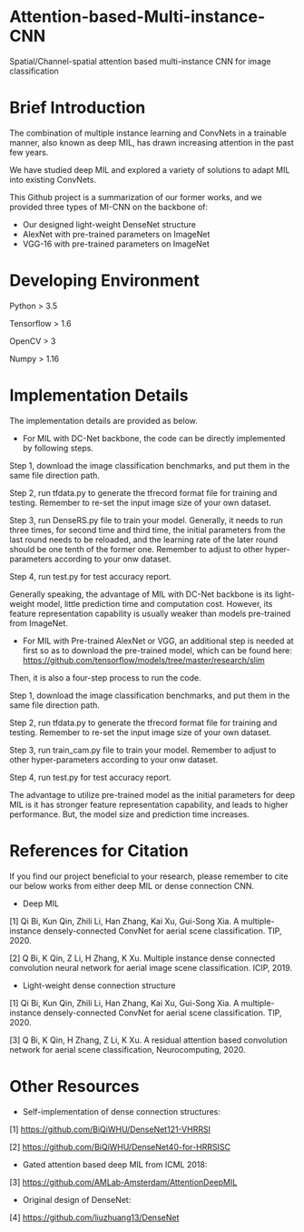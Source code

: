 # Attention-based-Multi-instance-CNN
Spatial/Channel-spatial attention based multi-instance CNN for image classification

# Brief Introduction
The combination of multiple instance learning and ConvNets in a trainable manner, also known as deep MIL, has drawn increasing attention in the past few years.

We have studied deep MIL and explored a variety of solutions to adapt MIL into existing ConvNets.

This Github project is a summarization of our former works, and we provided three types of MI-CNN on the backbone of:
 - Our designed light-weight DenseNet structure
 - AlexNet with pre-trained parameters on ImageNet
 - VGG-16 with pre-trained parameters on ImageNet

# Developing Environment

Python > 3.5

Tensorflow > 1.6

OpenCV > 3

Numpy > 1.16

# Implementation Details
The implementation details are provided as below.

- For MIL with DC-Net backbone, the code can be directly implemented by following steps.

Step 1, download the image classification benchmarks, and put them in the same file direction path.

Step 2, run tfdata.py to generate the tfrecord format file for training and testing. Remember to re-set the input image size of your own dataset.

Step 3, run DenseRS.py file to train your model. Generally, it needs to run three times, for second time and third time, the initial parameters from the last round needs to be reloaded, and the learning rate of the later round should be one tenth of the former one. Remember to adjust to other hyper-parameters according to your onw dataset. 

Step 4, run test.py for test accuracy report.

Generally speaking, the advantage of MIL with DC-Net backbone is its light-weight model, little prediction time and computation cost. However, its feature representation capability is usually weaker than models pre-trained from ImageNet. 

- For MIL with Pre-trained AlexNet or VGG, an additional step is needed at first so as to download the pre-trained model, which can be found here: https://github.com/tensorflow/models/tree/master/research/slim

Then, it is also a four-step process to run the code.

Step 1, download the image classification benchmarks, and put them in the same file direction path.

Step 2, run tfdata.py to generate the tfrecord format file for training and testing. Remember to re-set the input image size of your own dataset.

Step 3, run train_cam.py file to train your model. Remember to adjust to other hyper-parameters according to your onw dataset. 

Step 4, run test.py for test accuracy report.

The advantage to utilize pre-trained model as the initial parameters for deep MIL is it has stronger feature representation capability, and leads to higher performance. But, the model size and prediction time increases.


# References for Citation
If you find our project beneficial to your research, please remember to cite our below works from either deep MIL or dense connection CNN.

 - Deep MIL

[1] Qi Bi, Kun Qin, Zhili Li, Han Zhang, Kai Xu, Gui-Song Xia. A multiple-instance densely-connected ConvNet for aerial scene classification. TIP, 2020.

[2] Q Bi, K Qin, Z Li, H Zhang, K Xu. Multiple instance dense connected convolution neural network for aerial image scene classification. ICIP, 2019.


 - Light-weight dense connection structure

[1] Qi Bi, Kun Qin, Zhili Li, Han Zhang, Kai Xu, Gui-Song Xia. A multiple-instance densely-connected ConvNet for aerial scene classification. TIP, 2020.

[3] Q Bi, K Qin, H Zhang, Z Li, K Xu. A residual attention based convolution network for aerial scene classification, Neurocomputing, 2020.


# Other Resources

 - Self-implementation of dense connection structures:

[1] https://github.com/BiQiWHU/DenseNet121-VHRRSI

[2] https://github.com/BiQiWHU/DenseNet40-for-HRRSISC

 - Gated attention based deep MIL from ICML 2018:

[3] https://github.com/AMLab-Amsterdam/AttentionDeepMIL 

- Original design of DenseNet:

[4] https://github.com/liuzhuang13/DenseNet
